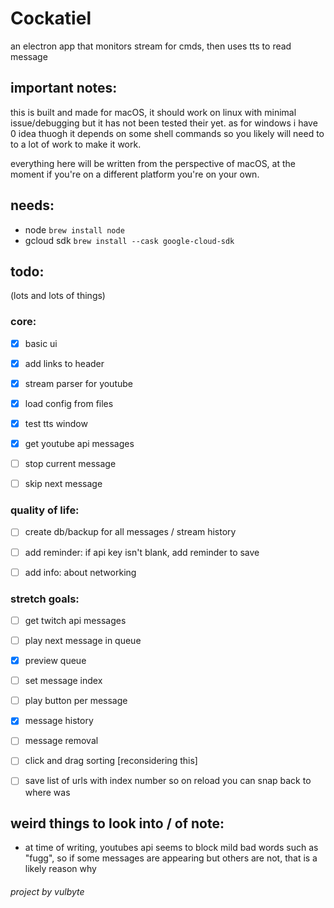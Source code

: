 # Cockatiel

an electron app that monitors stream for cmds, then uses tts to read message

## important notes:

this is built and made for macOS, it should work on linux with minimal issue/debugging but it has not been tested their yet.
as for windows i have 0 idea thuogh it depends on some shell commands so you likely will need to to a lot of work to make it work.

everything here will be written from the perspective of macOS, at the moment if you're on a different platform you're on your own.

## needs:

- node ```brew install node```
- gcloud sdk ```brew install --cask google-cloud-sdk```

## todo:
(lots and lots of things)

### core:
- [x] basic ui
- [x] add links to header
- [x] stream parser for youtube
- [x] load config from files
- [x] test tts window

- [x] get youtube api messages 
- [ ] stop current message
- [ ] skip next message

### quality of life:
- [ ] create db/backup for all messages / stream history
- [ ] add reminder: if api key isn't blank, add reminder to save
- [ ] add info: about networking


### stretch goals:
- [ ] get twitch api messages 

- [ ] play next message in queue
- [x] preview queue
- [ ] set message index
- [ ] play button per message

- [x] message history
- [ ] message removal

- [ ] click and drag sorting [reconsidering this]

- [ ] save list of urls with index number so on reload you can snap back to where was

## weird things to look into / of note:
- at time of writing, youtubes api seems to block mild bad words such as "fugg", so if some messages are appearing but others are not, that is a likely reason why


###### project by vulbyte
